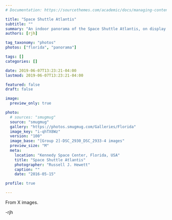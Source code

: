 ```yaml
---
# Documentation: https://sourcethemes.com/academic/docs/managing-content/

title: "Space Shuttle Atlantis"
subtitle: ""
summary: "An indoor panorama of the Space Shuttle Atlantis, on display at Kennedy Space Center."
authors: [rjh]

tag_taxonomy: "photos"
photos: ["florida", "panorama"]

tags: []
categories: []

date: 2019-06-07T13:23:21-04:00
lastmod: 2019-06-07T13:23:21-04:00

featured: false
draft: false

image:
  preview_only: true

photo:
  # sources: "smugmug"
  source: "smugmug"
  gallery: "https://photos.smugmug.com/Galleries/Florida"
  image_key: "i-qhTX8Wz"
  version: "100"
  image_base: "[Group 2]-DSC_2930_DSC_2933-4 images"
  preview_size: "M"
  meta:
    location: "Kennedy Space Center, Florida, USA"
    title: "Space Shuttle Atlantis"
    photographer: "Russell J. Hewett"
    caption: ""
    date: "2016-05-15"

profile: true

---
```


From X images.

-rjh